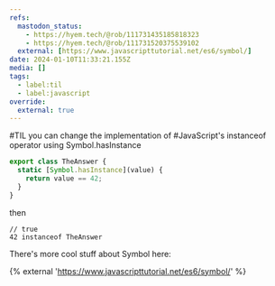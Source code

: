 ```yaml
---
refs:
  mastodon_status:
    - https://hyem.tech/@rob/111731435185818323
    - https://hyem.tech/@rob/111731520375539102
  external: [https://www.javascripttutorial.net/es6/symbol/]
date: 2024-01-10T11:33:21.155Z
media: []
tags:
  - label:til
  - label:javascript
override:
  external: true
---
```


#TIL you can change the implementation of #JavaScript's instanceof operator using Symbol.hasInstance

```js
export class TheAnswer {
  static [Symbol.hasInstance](value) {
    return value == 42;
  }
}
```

then

```
// true
42 instanceof TheAnswer
```

There's more cool stuff about Symbol here:

{% external 'https://www.javascripttutorial.net/es6/symbol/' %}
